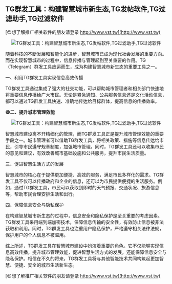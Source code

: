 ## **TG群发工具：构建智慧城市新生态,TG发帖软件,TG过滤助手,TG过滤软件**

[😍想了解推广相关软件的朋友请登录 http://www.vst.tw](http://www.vst.tw)

 <center><img src="https://vst.tw/MP4/tuiguang/png/1.png" alt="TG群发工具：构建智慧城市新生态,TG发帖软件,TG过滤助手,TG过滤软件"></center>

随着科技的不断发展和智能化的进步，智慧城市已成为现代社会发展的重要方向。而在实现智慧城市的过程中，信息传播与管理起到至关重要的作用。TG（Telegram）群发工具应运而生，成为构建智慧城市新生态的重要工具之一。

一、利用TG群发工具实现信息高效传播

TG群发工具通过集成了强大的社交功能，可以帮助城市管理者和相关部门快速地将重要信息传播给广大市民。无论是紧急通知、公共服务信息还是文化活动信息，都可以通过TG群发工具快速、准确地传达给目标群体，提高信息的传播效率。

**😄二、提升城市管理效能**

 <center><img src="https://vst.tw/MP4/tuiguang/png/2.png" alt="TG群发工具：构建智慧城市新生态,TG发帖软件,TG过滤助手,TG过滤软件"></center>

智慧城市建设离不开精细化的管理，而TG群发工具正是提升城市管理效能的重要手段之一。城市管理者可以借助TG群发工具，将相关政策、措施等信息传达给市民，引导市民遵守规章制度，加强城市管理。同时，TG群发工具还可以收集市民的意见和建议，有效改善城市基础设施和公共服务，提升市民生活质量。

三、促进智慧生活方式的发展

智慧城市的核心在于提供更加便捷、高效的服务，满足市民多样化的需求。TG群发工具不仅可以传播政府和企业的信息，还可以为市民提供便捷的生活服务。例如，通过TG群发工具，市民可以获取到即时的天气预报、交通状况、旅游信息等，帮助市民合理安排生活和出行。

四、保障信息安全与隐私保护

在构建智慧城市新生态的过程中，信息安全和隐私保护是至关重要的考虑因素。TG群发工具采用端到端加密技术，保障信息传输的安全性，有效防止信息被非法获取和利用。同时，TG群发工具也注重用户隐私保护，严格遵守相关法律法规，保护用户的个人信息不被滥用。

综上所述，TG群发工具在智慧城市建设中扮演着重要的角色。它不仅能够实现信息高效传播，提升城市管理效能，促进智慧生活方式的发展，还能保障信息安全与隐私保护。相信在不久的将来，TG群发工具将与其他智能技术共同构筑起更加智慧、便捷、安全的城市生活新生态。

[😍想了解推广相关软件的朋友请登录 http://www.vst.tw](http://www.vst.tw)



